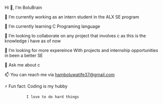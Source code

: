 

Hi 👋, I'm BoluBrain

🔭 I’m currently working as an intern student in the ALX SE program

🌱 I’m currently learning C Programing language

👯 I’m looking to collaborate on any project that involves c as this is the knowledge i have as of now

🤝 I’m looking for more expereince With projects and internship opportunities in been a better SE

💬 Ask me about c

📫 You can reach me via hamboluwatife37@gmail.com

⚡ Fun fact: Coding is my hubby 

              I love to do hard things
